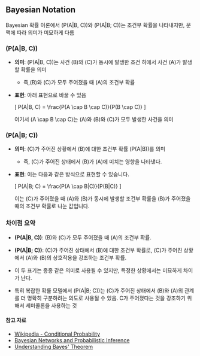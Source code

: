 ## Bayesian Notation

Bayesian 확률 이론에서 \(P(A|B, C)\)와 \(P(A|B; C)\)는 조건부 확률을 나타내지만, 문맥에 따라 의미가 미묘하게 다름

### \(P(A|B, C)\)

- **의미**: \(P(A|B, C)\)는 사건 \(B\)와 \(C\)가 동시에 발생한 조건 하에서 사건 \(A\)가 발생할 확률을 의미
    - 즉,\(B\)와 \(C\)가 모두 주어졌을 때 \(A\)의 조건부 확률
- **표현**: 아래 표현으로 바꿀 수 있음

  \[
  P(A|B, C) = \frac{P(A \cap B \cap C)}{P(B \cap C)}
  \]

  여기서 \(A \cap B \cap C\)는 \(A\)와 \(B\)와 \(C\)가 모두 발생한 사건을 의미

### \(P(A|B; C)\)

- **의미**: \(C\)가 주어진 상황에서 \(B\)에 대한 조건부 확률 \(P(A|B)\)를 의미
    - 즉, \(C\)가 주어진 상태에서 \(B\)가 \(A\)에 미치는 영향을 나타낸다.
- **표현**: 이는 다음과 같은 방식으로 표현할 수 있습니다.

  \[
  P(A|B; C) = \frac{P(A \cap B|C)}{P(B|C)}
  \]

  이는 \(C\)가 주어졌을 때 \(A\)와 \(B\)가 동시에 발생할 조건부 확률을 \(B\)가 주어졌을 때의 조건부 확률로 나눈 값입니다.

### 차이점 요약

- **\(P(A|B, C)\)**: \(B\)와 \(C\)가 모두 주어졌을 때 \(A\)의 조건부 확률.
- **\(P(A|B; C)\)**: \(C\)가 주어진 상태에서 \(B\)에 대한 조건부 확률로, \(C\)가 주어진 상황에서 \(A\)와 \(B\)의 상호작용을 강조하는 조건부 확률.

- 이 두 표기는 종종 같은 의미로 사용될 수 있지만, 특정한 상황에서는 미묘하게 차이가 난다.
- 특히 복잡한 확률 모델에서 \(P(A|B; C)\)는 \(C\)가 주어진 상태에서 \(B\)와 \(A\)의 관계를 더 명확히 구분하려는 의도로 사용될 수 있음. C가 주어졌다는 것을 강조하기 위해서 세미콜론을 사용하는 것

#### 참고 자료

- [Wikipedia - Conditional Probability](https://en.wikipedia.org/wiki/Conditional_probability)
- [Bayesian Networks and Probabilistic Inference](https://www.cs.ubc.ca/~murphyk/Bayes/bayes.html)
- [Understanding Bayes' Theorem](https://arbital.com/p/bayes_rule/)
